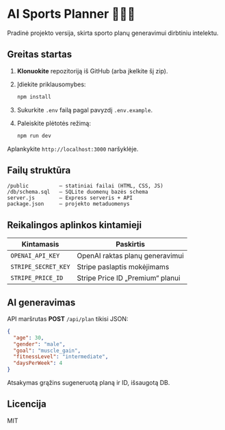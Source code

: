 
# AI Sports Planner 🏋️‍♂️🤖

Pradinė projekto versija, skirta sporto planų generavimui dirbtiniu intelektu.

## Greitas startas

1. **Klonuokite** repozitoriją iš GitHub (arba įkelkite šį zip).
2. Įdiekite priklausomybes:

   ```bash
   npm install
   ```

3. Sukurkite `.env` failą pagal pavyzdį `.env.example`.
4. Paleiskite plėtotės režimą:

   ```bash
   npm run dev
   ```

Aplankykite `http://localhost:3000` naršyklėje.

## Failų struktūra

```
/public          – statiniai failai (HTML, CSS, JS)
/db/schema.sql   – SQLite duomenų bazės schema
server.js        – Express serveris + API
package.json     – projekto metaduomenys
```

## Reikalingos aplinkos kintamieji

| Kintamasis           | Paskirtis                         |
|----------------------|-----------------------------------|
| `OPENAI_API_KEY`     | OpenAI raktas planų generavimui   |
| `STRIPE_SECRET_KEY`  | Stripe paslaptis mokėjimams       |
| `STRIPE_PRICE_ID`    | Stripe Price ID „Premium“ planui |

## AI generavimas

API maršrutas **POST** `/api/plan` tikisi JSON:

```json
{
  "age": 30,
  "gender": "male",
  "goal": "muscle_gain",
  "fitnessLevel": "intermediate",
  "daysPerWeek": 4
}
```

Atsakymas grąžins sugeneruotą planą ir ID, išsaugotą DB.

## Licencija

MIT
